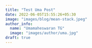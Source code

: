 ```yaml
---
title: "Test Uma Post"
date: 2022-06-05T15:55:26+05:30
image: "images/blog/mean-stack.jpeg"
author_info: 
  name: "Umamaheswaran TG"
  image: "images/author/uma.jpg"
draft: true
---
```


